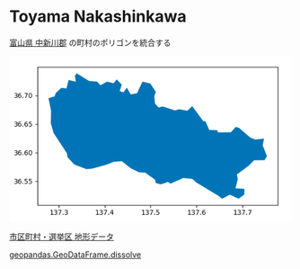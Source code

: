 Toyama Nakashinkawa
===============

 
[富山県 中新川郡](https://ja.wikipedia.org/wiki/%E4%B8%AD%E6%96%B0%E5%B7%9D%E9%83%A1)
 の町村のポリゴンを統合する

![toyama nakashinkawa](https://github.com/ohwada/World_Countries/blob/main/geoPandas/polygon_disolve/toyama_nakashinkawa/screenshots/disolve_nakaniikawa.png)

[市区町村・選挙区 地形データ](https://github.com/smartnews-smri/japan-topography)

[geopandas.GeoDataFrame.dissolve](https://geopandas.org/en/stable/docs/reference/api/geopandas.GeoDataFrame.dissolve.html)

